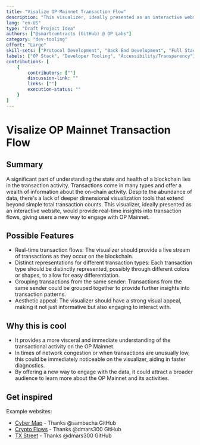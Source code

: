 ```yaml
---
title: "Visalize OP Mainnet Transaction Flow"
description: "This visualizer, ideally presented as an interactive website, would provide real-time insights into transaction flows, giving users a new way to engage with OP Mainnet."
lang: "en-US"
type: "Draft Project Idea"
authors: ["@smartcontracts (GitHub) @ OP Labs"]
category: "dev-tooling"
effort: "Large"
skill-sets: ["Protocol Development", "Back End Development", "Full Stack Development", "Front End Development"]
labels: ["OP Stack", "Developer Tooling", "Accessibility/Transparency"]
contributions: [
    {
        contributors: [""]
        discussion-link: ""
        links: [""]
        execution-status: ""
    }
]
---
```


# Visalize OP Mainnet Transaction Flow

## Summary

A significant part of understanding the state and health of a blockchain lies in the transaction activity. Transactions come in many types and offer a wealth of information about the on-chain activity. Despite the abundance of data, there's a lack of deeper dimensional visualization tools that extend beyond simple total transaction counts. This visualizer, ideally presented as an interactive website, would provide real-time insights into transaction flows, giving users a new way to engage with OP Mainnet.

## Possible Features

- Real-time transaction flows: The visualizer should provide a live stream of transactions as they occur on the blockchain.
- Distinct representations for different transaction types: Each transaction type should be distinctly represented, possibly through different colors or shapes, to allow for easy differentiation.
- Grouping transactions from the same sender: Transactions from the same sender could be grouped together to provide further insights into transaction patterns.
- Aesthetic appeal: The visualizer should have a strong visual appeal, making it not just informative but also engaging to interact with.

## Why this is cool

- It provides a more visceral and immediate understanding of the transactional activity on the OP Mainnet.
- In times of network congestion or when transactions are unusually low, this could be immediately noticeable on the visualizer, aiding in faster diagnostics.
- By offering a new way to engage with the data, it could attract a broader audience to learn more about the OP Mainnet and its activities.

## Get inspired

Example websites:
- [Cyber Map](https://cybermap.kaspersky.com/) - Thanks @sambacha GitHub
- [Crypto Flows](https://cryptoflows.info/) - Thanks @dmars300 GitHub
- [TX Street](https://txstreet.com/v/eth-btc) - Thanks @dmars300 GitHub
